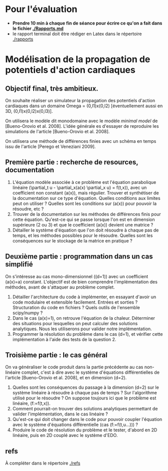 # Pour l'évaluation

-   **Prendre 10 min à chaque fin de séance pour écrire ce qu'on a fait dans le
    fichier [./Rapports.md](./Rapports.md)**
-   le rapport terminal doit être rédiger en Latex dans le répertoire [./rapports](rapports)

# Modélisation de la propagation de potentiels d'action cardiaques

## Objectif final, très ambitieux.

On souhaite réaliser un simulateur la propagation des potentiels d'action
cardiaques dans un domaine Omega = (0,l1)x(0,l2) [éventuellement aussi en 3D,
(0,l1)x(0,l2)x(0,l3)].

On utilisera le modèle dit monodomaine avec le modèle *minimal model* de
[Bueno-Orovio et al. 2008]. L'idée générale es d'essayer de reproduire les
simulations de l'article [Bueno-Orovio et al. 2008].

On utilisera une méthode de différences finies avec un schéma en temps issu de
l'article [Perego et Veneziani 2009].

## Première partie : recherche de resources, documentation

1.  L'équation modèle associée à ce problème est l'équation parabolique linéaire
    \(\partial_t u - \partial_x(a(x) \partial_x u) = f(t,x)\), avec un coefficient
    non constant \(a(x)\), mais régulier. Trouver et synthétiser de la
    documentation sur ce type d'équation. Quelles conditions aux limites peut on
    utiliser ? Quelles sont les conditions sur \(a(x)\) pour pouvoir la résoudre,
    etc ?
2.  Trouver de la documentation sur les méthodes de différences finis pour cette
    équation. Qu'est-ce qui se passe lorsque l'on est en dimension supérieure (2
    ou 3) et que le coefficient \(a(x)\) devient une matrice ?
3.  Détailler le système d'équation que l'on doit résoudre à chaque pas de temps,
    et les méthodes possibles pour le résoudre. Quelles sont les conséquences sur
    le stockage de la matrice en pratique ?

## Deuxième partie : programmation dans un cas simplifié

On s'intéresse au cas mono-dimensionnel (\(d=1\)) avec un coefficient \(a(x)=a\)
constant. L'objectif est de bien comprendre l'implémentation des méthodes, avant
de s'attaquer au problème complet.

1.  Détailler l'architecture du code à implémenter, en essayant d'avoir un code
    modulaire et extensible facilement. Entrées et sorties ? Structuration du
    code en fichiers ? Quels outils de l'ensemble scipy/numpy ?
2.  Dans le cas \(a(x)=1\), on retrouve l'équation de la chaleur. Déterminer des
    situations pour lesquelles on peut calculer des solutions analytiques. Nous
    les utiliserons pour valider notre implémentation.
3.  Programmer la résolution du problème dans le cas \(d=1\), et vérifier cette
    implémentation à l'aide des tests de la question 2.

## Troisième partie : le cas général

On va généraliser le code produit dans la partie précédente au cas non-linéaire
complet, c'est à dire avec le système d'équations différentielles de l'article
[Bueno-Orovio et al. 2008], et en dimension \(d=2\).

1.  Quelles sont les conséquences du passage à la dimension \(d=2\) sur le système
    linéaire à résoudre à chaque pas de temps ? Sur l'algorithme utilisé pour le
    résoudre ? On suppose toujours ici que le problème est linéaire, \(f:=f(t,x)\).
2.  Comment pourrait-on trouver des solutions analytiques permettant de valider
    l'implémentation, dans le cas linéaire ?
3.  Qu'est-ce qui doit changer dans le code pour pouvoir coupler l'équation avec
    le système d'équations différentielle (cas \(f:=f(t,u...)\)) ?
4.  Produire le code de résolution du problème et le tester, d'abord en 2D
    linéaire, puis en 2D couplé avec le système d'EDO.

## refs

À compléter dans le répertoire [./refs](./refs)
